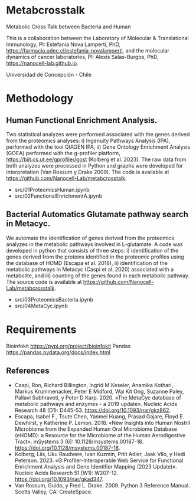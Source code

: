 # Metabcrosstalk
Metabolic Cross Talk between Bacteria and Human

This is a collaboration between the Laboratory of Molecular & Translational Immunology, PI: Estefanía Nova Lamperti, PhD, https://farmacia.udec.cl/estefania-novalamperti, and the molecular dynamics of cancer laboratories, PI: Alexis Salas-Burgos, PhD, https://nanocell-lab.github.io.

Universidad de Concepción - Chile

# Methodology
## Human Functional Enrichment Analysis. 
 Two statistical analyzes were performed associated with the genes derived from the proteomics analyses: i) Ingenuity Pathways Analysis (IPA), performed with the tool QIAGEN IPA, ii) Gene Ontology Enrichment Analysis (GOEA) performed with the g-profiler platform, https://biit.cs.ut.ee/gprofiler/gost (Kolberg et al. 2023). The raw data from both analyzes were processed in Python and graphs were developed for interpretation (Van Rossum y Drake 2009). The code is available at https://github.com/Nanocell-Lab/metabcrosstalk.

* src/01ProteomicsHuman.ipynb
* src/02FunctionalEnrichmentA.ipynb

## Bacterial Automatics Glutamate pathway search in Metacyc.
 We automate the identification of genes derived from the proteomics analyzes in the metabolic pathways involved in L-glutamate. A code was developed in python that consists of three steps: i) identification of the genes derived from the proteins identified in the proteomic profiles using the database of HOMD (Escapa et al. 2018), ii) identification of the metabolic pathways in Metacyc (Caspi et al. 2020) associated with a metabolite, and iii) counting of the genes found in each metabolic pathway. The source code is available at https://github.com/Nanocell-Lab/metabcrosstalk.
* src/03ProteomicsBacteria.ipynb
* src/04MetaCyc.ipynb

# Requirements
Bioinfokit
https://pypi.org/project/bioinfokit
Pandas
https://pandas.pydata.org/docs/index.html

## References
* Caspi, Ron, Richard Billington, Ingrid M Keseler, Anamika Kothari, Markus Krummenacker, Peter E Midford, Wai Kit Ong, Suzanne Paley, Pallavi Subhraveti, y Peter D Karp. 2020. «The MetaCyc database of metabolic pathways and enzymes - a 2019 update». Nucleic Acids Research 48 (D1): D445-53. https://doi.org/10.1093/nar/gkz862.
* Escapa, Isabel F., Tsute Chen, Yanmei Huang, Prasad Gajare, Floyd E. Dewhirst, y Katherine P. Lemon. 2018. «New Insights into Human Nostril Microbiome from the Expanded Human Oral Microbiome Database (eHOMD): a Resource for the Microbiome of the Human Aerodigestive Tract». mSystems 3 (6): 10.1128/msystems.00187-18. https://doi.org/10.1128/msystems.00187-18.
* Kolberg, Liis, Uku Raudvere, Ivan Kuzmin, Priit Adler, Jaak Vilo, y Hedi Peterson. 2023. «G:Profiler-Interoperable Web Service for Functional Enrichment Analysis and Gene Identifier Mapping (2023 Update)». Nucleic Acids Research 51 (W1): W207-12. https://doi.org/10.1093/nar/gkad347.
* Van Rossum, Guido, y Fred L. Drake. 2009. Python 3 Reference Manual. Scotts Valley, CA: CreateSpace.

